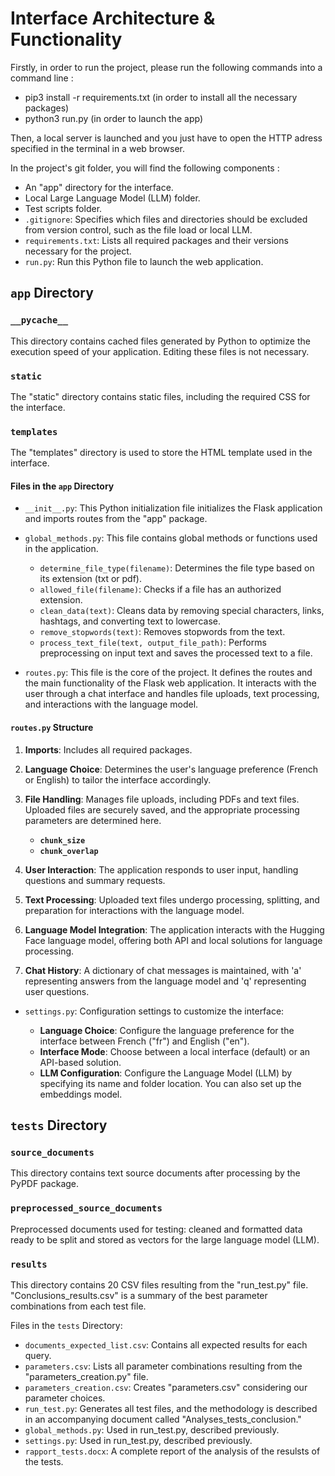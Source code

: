 # Interface Architecture & Functionality

Firstly, in order to run the project, please run the following commands into a command line :
* pip3 install -r requirements.txt (in order to install all the necessary packages)
* python3 run.py (in order to launch the app)

Then, a local server is launched and you just have to open the HTTP adress specified in the terminal in a web browser.

In the project's git folder, you will find the following components :

* An "app" directory for the interface.
* Local Large Language Model (LLM) folder.
* Test scripts folder.
* `.gitignore`: Specifies which files and directories should be excluded from version control, such as the file load or local LLM.
* `requirements.txt`: Lists all required packages and their versions necessary for the project.
* `run.py`: Run this Python file to launch the web application.

## `app` Directory

### `__pycache__`
This directory contains cached files generated by Python to optimize the execution speed of your application. Editing these files is not necessary.

### `static`
The "static" directory contains static files, including the required CSS for the interface.

### `templates`
The "templates" directory is used to store the HTML template used in the interface.

#### Files in the `app` Directory

* `__init__.py`: This Python initialization file initializes the Flask application and imports routes from the "app" package.
* `global_methods.py`: This file contains global methods or functions used in the application.
    - `determine_file_type(filename)`: Determines the file type based on its extension (txt or pdf).
    - `allowed_file(filename)`: Checks if a file has an authorized extension.
    - `clean_data(text)`: Cleans data by removing special characters, links, hashtags, and converting text to lowercase.
    - `remove_stopwords(text)`: Removes stopwords from the text.
    - `process_text_file(text, output_file_path)`: Performs preprocessing on input text and saves the processed text to a file.

* `routes.py`: This file is the core of the project. It defines the routes and the main functionality of the Flask web application. It interacts with the user through a chat interface and handles file uploads, text processing, and interactions with the language model.

#### `routes.py` Structure

1. **Imports**: Includes all required packages.

2. **Language Choice**: Determines the user's language preference (French or English) to tailor the interface accordingly.

3. **File Handling**: Manages file uploads, including PDFs and text files. Uploaded files are securely saved, and the appropriate processing parameters are determined here.

    - **`chunk_size`**
    - **`chunk_overlap`**

4. **User Interaction**: The application responds to user input, handling questions and summary requests.

5. **Text Processing**: Uploaded text files undergo processing, splitting, and preparation for interactions with the language model.

6. **Language Model Integration**: The application interacts with the Hugging Face language model, offering both API and local solutions for language processing.

7. **Chat History**: A dictionary of chat messages is maintained, with 'a' representing answers from the language model and 'q' representing user questions.

* `settings.py`: Configuration settings to customize the interface:
  
    - **Language Choice**: Configure the language preference for the interface between French ("fr") and English ("en").
    - **Interface Mode**: Choose between a local interface (default) or an API-based solution.
    - **LLM Configuration**: Configure the Language Model (LLM) by specifying its name and folder location. You can also set up the embeddings model.

## `tests` Directory

### `source_documents`
This directory contains text source documents after processing by the PyPDF package.

### `preprocessed_source_documents`
Preprocessed documents used for testing: cleaned and formatted data ready to be split and stored as vectors for the large language model (LLM).

### `results` 
This directory contains 20 CSV files resulting from the "run_test.py" file. "Conclusions_results.csv" is a summary of the best parameter combinations from each test file.

Files in the `tests` Directory:

- `documents_expected_list.csv`: Contains all expected results for each query.
- `parameters.csv`: Lists all parameter combinations resulting from the "parameters_creation.py" file.
- `parameters_creation.csv`: Creates "parameters.csv" considering our parameter choices.
- `run_test.py`: Generates all test files, and the methodology is described in an accompanying document called "Analyses_tests_conclusion."
- `global_methods.py`: Used in run_test.py, described previously.
- `settings.py`: Used in run_test.py, described previously.
- `rapport_tests.docx`: A complete report of the analysis of the resulsts of the tests.
